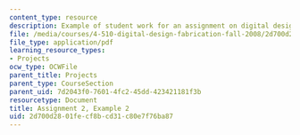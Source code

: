```yaml
---
content_type: resource
description: Example of student work for an assignment on digital design and fabrication.
file: /media/courses/4-510-digital-design-fabrication-fall-2008/2d700d2801fecf8bcd31c80e7f76ba87_assn2_example2.pdf
file_type: application/pdf
learning_resource_types:
- Projects
ocw_type: OCWFile
parent_title: Projects
parent_type: CourseSection
parent_uid: 7d2043f0-7601-4fc2-45dd-423421181f3b
resourcetype: Document
title: Assignment 2, Example 2
uid: 2d700d28-01fe-cf8b-cd31-c80e7f76ba87
---
```

